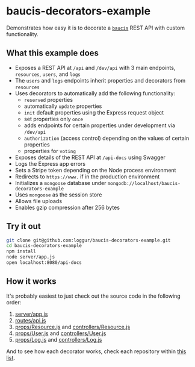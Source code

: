 # baucis-decorators-example
Demonstrates how easy it is to decorate a [`baucis`](https://github.com/loggur?query=baucis-decorator-) REST API with custom functionality.

## What this example does
* Exposes a REST API at `/api` and `/dev/api` with 3 main endpoints, `resources`, `users`, and `logs`
* The `users` and `logs` endpoints inherit properties and decorators from `resources`
* Uses decorators to automatically add the following functionality:
  * `reserved` properties
  * automatically `update` properties
  * `init` default properties using the Express request object
  * set properties only `once`
  * adds endpoints for certain properties under development via `/dev/api`
  * `authorization` (access control) depending on the values of certain properties
  * properties for `voting`
* Exposes details of the REST API at `/api-docs` using Swagger
* Logs the Express app errors
* Sets a Stripe token depending on the Node process environment
* Redirects to `https://www.` if in the production environment
* Initializes a `mongoose` database under `mongodb://localhost/baucis-decorators-example`
* Uses `mongoose` as the session store
* Allows file uploads
* Enables gzip compression after 256 bytes

## Try it out
```bash
git clone git@github.com:loggur/baucis-decorators-example.git
cd baucis-decorators-example
npm install
node server/app.js
open localhost:8080/api-docs
```

## How it works
It's probably easiest to just check out the source code in the following order:

1. [server/app.js](https://github.com/loggur/baucis-decorators-example/blob/master/server/app.js)
2. [routes/api.js](https://github.com/loggur/baucis-decorators-example/blob/master/routes/api.js)
3. [props/Resource.js](https://github.com/loggur/baucis-decorators-example/blob/master/props/Resource.js) and [controllers/Resource.js](https://github.com/loggur/baucis-decorators-example/blob/master/controllers/Resource.js)
4. [props/User.js](https://github.com/loggur/baucis-decorators-example/blob/master/props/User.js) and [controllers/User.js](https://github.com/loggur/baucis-decorators-example/blob/master/controllers/User.js)
5. [props/Log.js](https://github.com/loggur/baucis-decorators-example/blob/master/props/Log.js) and [controllers/Log.js](https://github.com/loggur/baucis-decorators-example/blob/master/controllers/Log.js)

And to see how each decorator works, check each repository within [this list](https://github.com/loggur?query=baucis-decorator-).
